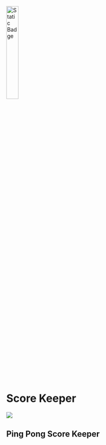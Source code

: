 <a href="https://aramb-dev.github.io/ScoreKeeper/"><img alt="Static Badge" width=25% src="https://img.shields.io/badge/View-The%20Website-green?style=for-the-badge&logo=github&logoColor=green&logoSize=auto">
</a><h1>Score Keeper</h1>
<img src="https://images.unsplash.com/photo-1534158914592-062992fbe900?ixlib=rb-1.2.1&ixid=eyJhcHBfaWQiOjEyMDd9&auto=format&fit=crop&w=3784&q=80">
<h2>Ping Pong Score Keeper</h2>


